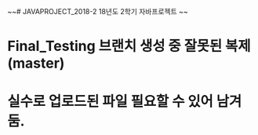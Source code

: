 ~~# JAVAPROJECT_2018-2
18년도 2학기 자바프로젝트 ~~
# Final_Testing 브랜치 생성 중 잘못된 복제(master)
# 실수로 업로드된 파일 필요할 수 있어 남겨둠.
